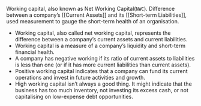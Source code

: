 Working capital, also known as Net Working Capital(`NWC`).
Difference between a company’s [[Current Assets]] and its [[Short-term Liabilities]], used measurement to gauge the short-term health of an organisation.

-   Working capital, also called net working capital, represents the difference between a company’s current assets and current liabilities.
-   Working capital is a measure of a company’s liquidity and short-term financial health.
-   A company has negative working if its ratio of current assets to liabilities is less than one (or if it has more current liabilities than current assets).
-   Positive working capital indicates that a company can fund its current operations and invest in future activities and growth.
-   High working capital isn’t always a good thing. It might indicate that the business has too much inventory, not investing its excess cash, or not capitalising on low-expense debt opportunities.